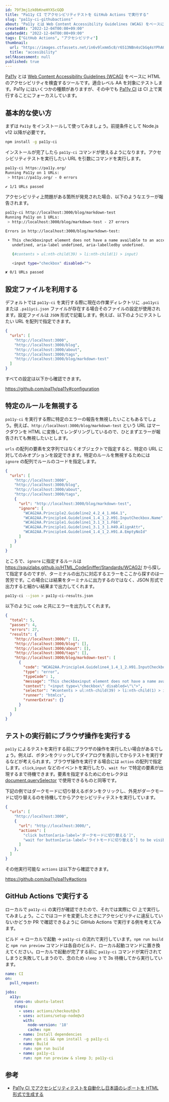 ```yaml
---
id: 79f3mj1zk0bKneHYXScGQD
title: "Pa11y CI でアクセシビリティテストを GitHub Actions で実行する"
slug: "pa11y-ci-githubactions"
about: "Pa11y とは Web Content Accessibility Guidelines (WCAG) をベースに HTML のアクセシビリティを検査するツールです。適合レベル AA を対象にテストします。Pa11y にはいくつかの種類がありますが、その中でも Pa11y CI は CI 上で実行することにフォーカスしています。"
createdAt: "2022-12-04T00:00+09:00"
updatedAt: "2022-12-04T00:00+09:00"
tags: ["GitHub Actions", "アクセシビリティ"]
thumbnail:
  url: "https://images.ctfassets.net/in6v9lxmm5c8/r6513NBn4sCbGq4sYPhA0/02c228b5c22ce862bbf3c24a62ff86c8/wheelchair-symbol_267f.png"
  title: "accesibility"
selfAssessment: null
published: true
---
```

[Pa11y](https://pa11y.org/) とは [Web Content Accessibility Guidelines (WCAG)](https://www.w3.org/WAI/WCAG2AA-Conformance) をベースに HTML のアクセシビリティを検査するツールです。適合レベル AA を対象にテストします。Pa11y にはいくつかの種類がありますが、その中でも [Pa11y CI](https://github.com/pa11y/pa11y-ci) は CI 上で実行することにフォーカスしています。

## 基本的な使い方

まずは `Pa11y` をインストールして使ってみましょう。前提条件として Node.js v12 以降が必要です。

```sh
npm install -g pa11y-ci
```

インストールが完了したら `pa11y-ci` コマンドが使えるようになります。アクセシビリティテストを実行したい URL を引数にコマンドを実行します。

```sh
pa11y-ci https://pa11y.org/
Running Pa11y on 1 URLs:
 > https://pa11y.org/ - 0 errors

✔ 1/1 URLs passed
```

アクセシビリティ上問題がある箇所が発見された場合、以下のようなエラーが報告されます。

```sh
pa11y-ci http://localhost:3000/blog/markdown-test
Running Pa11y on 1 URLs:
 > http://localhost:3000/blog/markdown-test - 27 errors

Errors in http://localhost:3000/blog/markdown-test:

 • This checkboxinput element does not have a name available to an accessibility API. Valid names are: label element, title
   undefined, aria-label undefined, aria-labelledby undefined.

   (#contents > ul:nth-child(39) > li:nth-child(1) > input)

   <input type="checkbox" disabled="">

✘ 0/1 URLs passed
```

## 設定ファイルを利用する

デフォルトでは `pa11y-ci` を実行する際に現在の作業ディレクトリに `.pa11yci` または `.pa11yci.json` ファイルが存在する場合そのファイルの設定が使用されます。設定ファイルは `JSON` 形式で記載します。例えば、以下のようにテストしたい URL を配列で指定できます。

```json:.pa11yci.json
{
  "urls": [
    "http://localhost:3000",
    "http://localhost:3000/blog",
    "http://localhost:3000/about",
    "http://localhost:3000/tags",
    "http://localhost:3000/blog/markdown-test"
  ]
}
```

すべての設定は以下から確認できます。

https://github.com/pa11y/pa11y#configuration

## 特定のルールを無視する

`pa11y-ci` を実行する際に特定のエラーの報告を無視したいこともあるでしょう。例えば、`http://localhost:3000/blog/markdown-test` という URL はマークダウンを HTML に変換してレンダリングしているので、ひとまずエラーが報告されても無視したいとします。

`urls` の配列の要素を文字列ではなくオブジェクトで指定すると、特定の URL に対してのみオプションを設定できます。特定のルールを無視するためには `ignore` の配列でルールのコードを指定します。

```json
{
  "urls": [
    "http://localhost:3000",
    "http://localhost:3000/blog",
    "http://localhost:3000/about",
    "http://localhost:3000/tags",
    {
      "url": "http://localhost:3000/blog/markdown-test",
      "ignore": [
        "WCAG2AA.Principle2.Guideline2_4.2_4_1.H64.1",
        "WCAG2AA.Principle4.Guideline4_1.4_1_2.H91.InputCheckbox.Name",
        "WCAG2AA.Principle1.Guideline1_3.1_3_1.F68",
        "WCAG2AA.Principle1.Guideline1_3.1_3_1.H49.AlignAttr",
        "WCAG2AA.Principle4.Guideline4_1.4_1_2.H91.A.EmptyNoId"
      ]
    }
  ]
}
```

ところで、`ignore` に指定するルールは https://squizlabs.github.io/HTML_CodeSniffer/Standards/WCAG2/ から探して指定するのですが、ターミナルの出力に対応するエラーをここから探すのは一苦労です。この場合には結果をターミナルに出力するのではなく、JSON 形式で出力すると細かい結果まで出力してくれます。

```sh
pa11y-ci --json > pa11y-ci-results.json
```

以下のように `code` と共にエラーを出力してくれます。

```json
{
  "total": 5,
  "passes": 4,
  "errors": 27,
  "results": {
    "http://localhost:3000/": [],
    "http://localhost:3000/blog": [],
    "http://localhost:3000/about": [],
    "http://localhost:3000/tags": [],
    "http://localhost:3000/blog/markdown-test": [
      {
        "code": "WCAG2AA.Principle4.Guideline4_1.4_1_2.H91.InputCheckbox.Name",
        "type": "error",
        "typeCode": 1,
        "message": "This checkboxinput element does not have a name available to an accessibility API. Valid names are: label element, title undefined, aria-label undefined, aria-labelledby undefined.",
        "context": "<input type=\"checkbox\" disabled=\"\">",
        "selector": "#contents > ul:nth-child(39) > li:nth-child(1) > input",
        "runner": "htmlcs",
        "runnerExtras": {}
      }
    ]
  }
}
```

## テストの実行前にブラウザ操作を実行する

`pa11y` によるテストを実行する前にブラウザの操作を実行したい場合があるでしょう。例えば、ボタンをクリックしてダイアログを表示してからテストを実行するなどが考えられます。ブラウザ操作を実行する場合には `actios` の配列で指定します。`click`,`input` などのイベントを実行したり、`wait for` で特定の要素が出現するまで待機できます。要素を指定するためにのセレクタは [document.querySelector](https://developer.mozilla.org/ja/docs/Web/API/Document/querySelector) で使用できるものと同等です。

下記の例ではダークモードに切り替えるボタンをクリックし、外見がダークモードに切り替えるのを待機してからアクセシビリティテストを実行しています。

```json
{
  "urls": [
    "http://localhost:3000",
    {
      "url": "http://localhost:3000/",
      "actions": [
        "click button[aria-label='ダークモードに切り替える']",
        "wait for button[aria-label='ライトモードに切り替える'] to be visible"
      ]
    },
  ]
}
```

その他実行可能な `actions` は以下から確認できます。

https://github.com/pa11y/pa11y#actions

## GitHub Actions で実行する

ローカルで `pa11y-ci` の実行が確認できたので、それでは実際に CI 上で実行してみましょう。ここではコードを変更したときにアクセシビリティに違反していないかどうか PR で確認できるように GitHub Actions で実行する例を考えてみます。

ビルド → ローカルで起動 → `pa11y-ci` の流れで実行しています。`npm run build` と `npm run preview` コマンドは各自のビルド、ローカル起動コマンドに置き換えてください。ローカルで起動が完了する前に `pa11y-ci` コマンドが実行されてしまうと失敗してしまうので、念のため `sleep 3` で 3s 待機してから実行しています。

```yaml
name: CI
on:
  pull_request:

jobs:
  a11y:
    runs-on: ubuntu-latest
    steps:
      - uses: actions/checkout@v3
      - uses: actions/setup-node@v3
        with:
          node-version: '18'
          cache: npm
      - name: Install dependencies
        run: npm ci && npm install -g pa11y-ci
      - name: Build
        run: npm run build
      - name: pa11y-ci
        run: npm run preview & sleep 3; pa11y-ci
```

## 参考

- [Pa11y CI でアクセシビリティテストを自動化し日本語のレポートを HTML 形式で生成する](https://hyper-text.org/archives/2019/12/auto_accessibility_testing_pa11y_ci.shtml)
